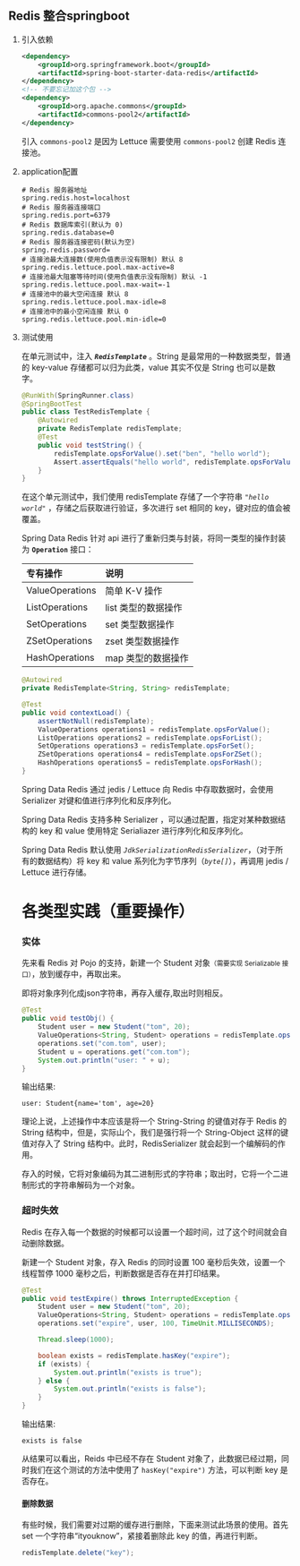 ## Redis 整合springboot

1. 引入依赖

   ```xml
   <dependency>
       <groupId>org.springframework.boot</groupId>
       <artifactId>spring-boot-starter-data-redis</artifactId>
   </dependency>
   <!-- 不要忘记加这个包 -->
   <dependency>
       <groupId>org.apache.commons</groupId>
       <artifactId>commons-pool2</artifactId>
   </dependency>
   ```

   引入 `commons-pool2` 是因为 Lettuce 需要使用 `commons-pool2` 创建 Redis 连接池。

2. application配置

   ````properties
   # Redis 服务器地址
   spring.redis.host=localhost
   # Redis 服务器连接端口
   spring.redis.port=6379
   # Redis 数据库索引(默认为 0)
   spring.redis.database=0
   # Redis 服务器连接密码(默认为空)
   spring.redis.password=
   # 连接池最大连接数(使用负值表示没有限制) 默认 8
   spring.redis.lettuce.pool.max-active=8
   # 连接池最大阻塞等待时间(使用负值表示没有限制) 默认 -1
   spring.redis.lettuce.pool.max-wait=-1
   # 连接池中的最大空闲连接 默认 8
   spring.redis.lettuce.pool.max-idle=8
   # 连接池中的最小空闲连接 默认 0
   spring.redis.lettuce.pool.min-idle=0
   ````

3. 测试使用

   在单元测试中，注入 ***`RedisTemplate`*** 。String 是最常用的一种数据类型，普通的 key-value 存储都可以归为此类，value 其实不仅是 String 也可以是数字。

   ```java
   @RunWith(SpringRunner.class)
   @SpringBootTest
   public class TestRedisTemplate {
       @Autowired
       private RedisTemplate redisTemplate;
       @Test
       public void testString() {
           redisTemplate.opsForValue().set("ben", "hello world");
           Assert.assertEquals("hello world", redisTemplate.opsForValue().get("ben"));
       }
   }
   ```

   在这个单元测试中，我们使用 redisTemplate 存储了一个字符串 *`"hello world"`* ，存储之后获取进行验证，多次进行 set 相同的 key，键对应的值会被覆盖。

   Spring Data Redis 针对 api 进行了重新归类与封装，将同一类型的操作封装为 **`Operation`** 接口：

   

   | 专有操作        | 说明                |
   | :-------------- | :------------------ |
   | ValueOperations | 简单 K-V 操作       |
   | ListOperations  | list 类型的数据操作 |
   | SetOperations   | set 类型数据操作    |
   | ZSetOperations  | zset 类型数据操作   |
   | HashOperations  | map 类型的数据操作  |

   ```java
   @Autowired
   private RedisTemplate<String, String> redisTemplate;
   
   @Test
   public void contextLoad() {
       assertNotNull(redisTemplate);
       ValueOperations operations1 = redisTemplate.opsForValue();
       ListOperations operations2 = redisTemplate.opsForList();
       SetOperations operations3 = redisTemplate.opsForSet();
       ZSetOperations operations4 = redisTemplate.opsForZSet();
       HashOperations operations5 = redisTemplate.opsForHash();
   }
   ```

   Spring Data Redis 通过 jedis / Lettuce 向 Redis 中存取数据时，会使用 Serializer 对键和值进行序列化和反序列化。

   Spring Data Redis 支持多种 Serializer ，可以通过配置，指定对某种数据结构的 key 和 value 使用特定 Serialiazer 进行序列化和反序列化。

   Spring Data Redis 默认使用 *`JdkSerializationRedisSerializer`*，（对于所有的数据结构）将 key 和 value 系列化为字节序列（*`byte[]`*），再调用 jedis / Lettuce 进行存储。

   

   # 各类型实践（重要操作）

   ### 实体

   先来看 Redis 对 Pojo 的支持，新建一个 Student 对象<small>（需要实现 Serializable 接口）</small>，放到缓存中，再取出来。

   即将对象序列化成json字符串，再存入缓存,取出时则相反。

   ```java
   @Test
   public void testObj() {
       Student user = new Student("tom", 20);
       ValueOperations<String, Student> operations = redisTemplate.opsForValue();
       operations.set("com.tom", user);
       Student u = operations.get("com.tom");
       System.out.println("user: " + u);
   }
   ```

   输出结果:

   ```
   user: Student{name='tom', age=20}
   ```

   理论上说，上述操作中本应该是将一个 String-String 的键值对存于 Redis 的 String 结构中，但是，实际山个，我们是强行将一个 String-Object 这样的键值对存入了 String 结构中。此时，RedisSerializer 就会起到一个编解码的作用。

   存入的时候，它将对象编码为其二进制形式的字符串；取出时，它将一个二进制形式的字符串解码为一个对象。

   

   ### 超时失效

   Redis 在存入每一个数据的时候都可以设置一个超时间，过了这个时间就会自动删除数据。

   新建一个 Student 对象，存入 Redis 的同时设置 100 毫秒后失效，设置一个线程暂停 1000 毫秒之后，判断数据是否存在并打印结果。

   ```java
   @Test
   public void testExpire() throws InterruptedException {
       Student user = new Student("tom", 20);
       ValueOperations<String, Student> operations = redisTemplate.opsForValue();
       operations.set("expire", user, 100, TimeUnit.MILLISECONDS);
   
       Thread.sleep(1000);
   
       boolean exists = redisTemplate.hasKey("expire");
       if (exists) {
           System.out.println("exists is true");
       } else {
           System.out.println("exists is false");
       }
   }
   ```

   输出结果:

   ```
   exists is false
   ```

   从结果可以看出，Reids 中已经不存在 Student 对象了，此数据已经过期，同时我们在这个测试的方法中使用了 `hasKey("expire")` 方法，可以判断 key 是否存在。

   ####  删除数据

   有些时候，我们需要对过期的缓存进行删除，下面来测试此场景的使用。首先 set 一个字符串“ityouknow”，紧接着删除此 key 的值，再进行判断。

   ```java
   redisTemplate.delete("key");
   ```

   

   

   

   

